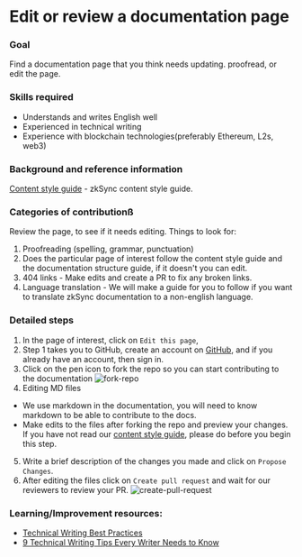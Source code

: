 # Edit or review a documentation page


### Goal
Find a documentation page that you think needs updating. proofread, or edit the page.

### Skills required

- Understands and writes English well
- Experienced in technical writing
- Experience with blockchain technologies(preferably Ethereum, L2s, web3)

### Background and reference information

[Content style guide](https://www.notion.so/matterlabs/Communication-Strategy-a4836bd6d2254268b60a489d82992d71) - zkSync content style guide.

### Categories of contributionß

Review the page, to see if it needs editing. Things to look for:
1. Proofreading (spelling, grammar, punctuation)
2. Does the particular page of interest follow the content style guide and the documentation structure guide, if it doesn't you can edit.
3. 404 links - Make edits and create a PR to fix any broken links.
4. Language translation - We will make a guide for you to follow if you want to translate zkSync documentation to a non-english language.

### Detailed steps

1. In the page of interest, click on `Edit this page`,
2. Step 1 takes you to GitHub, create an account on [GitHub](https://github.com/join), and if you already have an account, then sign in.
3. Click on the pen icon to fork the repo so you can start contributing to the documentation
  ![fork-repo](https://user-images.githubusercontent.com/55744578/136702921-3105350a-a68a-4aa4-8c5d-fb24742652b2.jpg)
4. Editing MD files
  - We use markdown in the documentation, you will need to know markdown to be able to contribute to the docs.
  - Make edits to the files after forking the repo and preview your changes. If you have not read our [content style guide](https://www.notion.so/matterlabs/Communication-Strategy-a4836bd6d2254268b60a489d82992d71), please do before you begin this step.
5. Write a brief description of the changes you made and click on `Propose Changes`. 
6. After editing the files click on `Create pull request` and wait for our reviewers to review your PR.
  ![create-pull-request](https://user-images.githubusercontent.com/55744578/136703597-6644e43c-7c64-4cc0-bf8b-7fb8db9544cf.jpg)


### Learning/Improvement resources: 

- [Technical Writing Best Practices](https://proedit.com/technical-writing-best-practices/)
- [9 Technical Writing Tips Every Writer Needs to Know](https://www.instructionalsolutions.com/blog/technical-writing-tips)